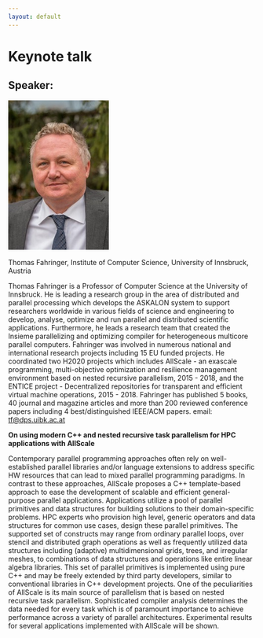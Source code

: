 ```yaml
---
layout: default
---
```


# Keynote talk

## Speaker:

![Thomas Fahringer](thomas.jpg)

Thomas Fahringer, Institute of Computer Science, University of Innsbruck, Austria

Thomas Fahringer is a Professor of Computer Science at the University of Innsbruck. He is leading a research group in the area of distributed and parallel processing which develops the ASKALON system to support researchers worldwide in various fields of science and engineering to develop, analyse, optimize and run parallel and distributed scientific applications. Furthermore, he leads a research team that created the Insieme parallelizing and optimizing compiler for heterogeneous multicore parallel computers.
Fahringer was involved in numerous national and international research projects including 15 EU funded projects. He coordinated two H2020 projects which includes AllScale - an exascale programming, multi-objective optimization and resilience management environment based on nested recursive parallelism, 2015 - 2018, and the ENTICE project - Decentralized repositories for transparent and efficient virtual machine operations, 2015 - 2018. Fahringer has published 5 books, 40 journal and magazine articles and more than 200 reviewed conference papers including 4 best/distinguished IEEE/ACM papers.
email: tf@dps.uibk.ac.at

 
**On using modern C++ and nested recursive task parallelism for HPC applications with AllScale**


Contemporary parallel programming approaches often rely on well-established parallel libraries and/or language extensions to address specific HW resources that can lead to mixed parallel programming paradigms. In contrast to these approaches, AllScale proposes a C++ template-based approach to ease the development of scalable and efficient general-purpose parallel applications. Applications utilize a pool of parallel primitives and data structures for building solutions to their domain-specific problems. HPC experts who provision high level, generic operators and data structures for common use cases, design these parallel primitives. The supported set of constructs may range from ordinary parallel loops, over stencil and distributed graph operations as well as frequently utilized data structures including (adaptive) multidimensional grids, trees, and irregular meshes, to combinations of data structures and operations like entire linear algebra libraries. This set of parallel primitives is implemented using pure C++ and may be freely extended by third party developers, similar to conventional libraries in C++ development projects. One of the peculiarities of AllScale is its main source of parallelism that is based on nested recursive task parallelism. Sophisticated compiler analysis determines the data needed for every task which is of paramount importance to achieve performance across a variety of parallel architectures. Experimental results for several applications implemented with AllScale will be shown.


